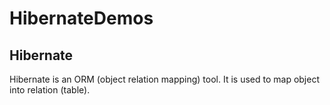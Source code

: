 # HibernateDemos

## Hibernate
Hibernate is an ORM (object relation mapping) tool.
It is used to map object into relation (table).
